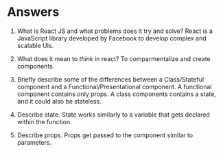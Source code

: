 # Answers

1.  What is React JS and what problems does it try and solve?
    React is a JavaScript library developed by Facebook to develop complex and scalable UIs.

1.  What does it mean to _think_ in react?
    To comparmentalize and create components.

1.  Briefly describe some of the differences between a Class/Stateful component and a Functional/Presentational component.
    A functional component contains only props. A class components contains a state, and it could also be stateless.

1.  Describe state.
    State works similarly to a variable that gets declared within the function.

1.  Describe props.
    Props get passed to the component similar to parameters.